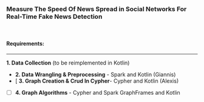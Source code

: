 ### Measure The Speed Of News Spread in Social Networks For Real-Time Fake News Detection
<br>

#### Requirements:
-----------------
**1. Data Collection** (to be reimplemented in Kotlin)                   
- **2. Data Wrangling & Preprocessing** - Spark and Kotlin  (Giannis)            
- [  **3. Graph Creation & Crud In Cypher**- Cypher and Kotlin (Alexis)            
- [ ] **4. Graph Algorithms**               - Cypher and Spark GraphFrames and Kotlin 
